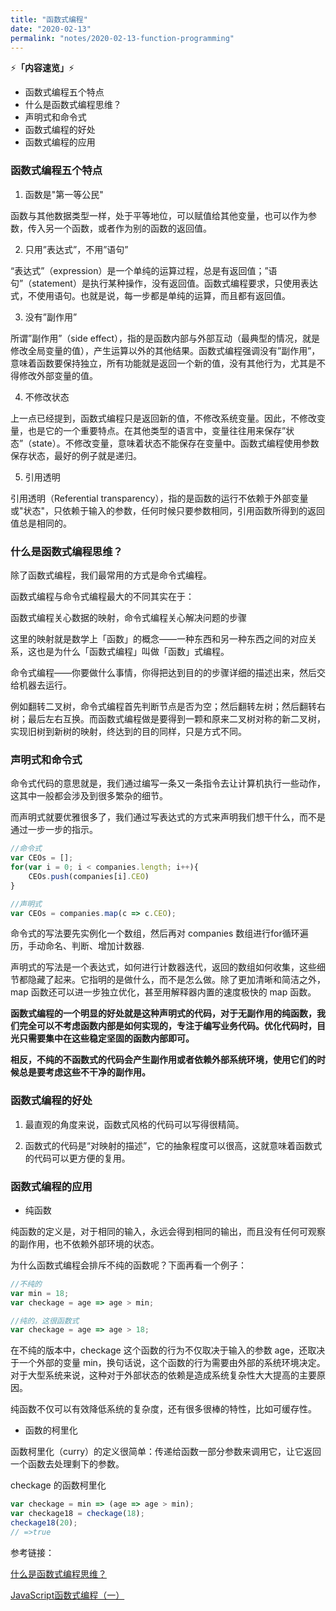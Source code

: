 ```yaml
---
title: "函数式编程"
date: "2020-02-13"
permalink: "notes/2020-02-13-function-programming"
---
```


⚡<strong>「内容速览」</strong>⚡

- 函数式编程五个特点
- 什么是函数式编程思维？
- 声明式和命令式
- 函数式编程的好处
- 函数式编程的应用

### 函数式编程五个特点

1. 函数是"第一等公民"

函数与其他数据类型一样，处于平等地位，可以赋值给其他变量，也可以作为参数，传入另一个函数，或者作为别的函数的返回值。

2. 只用”表达式”，不用”语句”

“表达式”（expression）是一个单纯的运算过程，总是有返回值；”语句”（statement）是执行某种操作，没有返回值。函数式编程要求，只使用表达式，不使用语句。也就是说，每一步都是单纯的运算，而且都有返回值。

3. 没有”副作用”

所谓”副作用”（side effect），指的是函数内部与外部互动（最典型的情况，就是修改全局变量的值），产生运算以外的其他结果。函数式编程强调没有”副作用”，意味着函数要保持独立，所有功能就是返回一个新的值，没有其他行为，尤其是不得修改外部变量的值。

4. 不修改状态

上一点已经提到，函数式编程只是返回新的值，不修改系统变量。因此，不修改变量，也是它的一个重要特点。在其他类型的语言中，变量往往用来保存”状态”（state）。不修改变量，意味着状态不能保存在变量中。函数式编程使用参数保存状态，最好的例子就是递归。

5. 引用透明

引用透明（Referential transparency），指的是函数的运行不依赖于外部变量或"状态"，只依赖于输入的参数，任何时候只要参数相同，引用函数所得到的返回值总是相同的。

### 什么是函数式编程思维？

除了函数式编程，我们最常用的方式是命令式编程。

函数式编程与命令式编程最大的不同其实在于：

函数式编程关心数据的映射，命令式编程关心解决问题的步骤

这里的映射就是数学上「函数」的概念——一种东西和另一种东西之间的对应关系，这也是为什么「函数式编程」叫做「函数」式编程。

命令式编程——你要做什么事情，你得把达到目的的步骤详细的描述出来，然后交给机器去运行。

例如翻转二叉树，命令式编程首先判断节点是否为空；然后翻转左树；然后翻转右树；最后左右互换。而函数式编程做是要得到一颗和原来二叉树对称的新二叉树，实现旧树到新树的映射，终达到的目的同样，只是方式不同。

### 声明式和命令式
命令式代码的意思就是，我们通过编写一条又一条指令去让计算机执行一些动作，这其中一般都会涉及到很多繁杂的细节。

而声明式就要优雅很多了，我们通过写表达式的方式来声明我们想干什么，而不是通过一步一步的指示。

```js
//命令式
var CEOs = [];
for(var i = 0; i < companies.length; i++){
    CEOs.push(companies[i].CEO)
}

//声明式
var CEOs = companies.map(c => c.CEO);
```
命令式的写法要先实例化一个数组，然后再对 companies 数组进行for循环遍历，手动命名、判断、增加计数器.

声明式的写法是一个表达式，如何进行计数器迭代，返回的数组如何收集，这些细节都隐藏了起来。它指明的是做什么，而不是怎么做。除了更加清晰和简洁之外，map 函数还可以进一步独立优化，甚至用解释器内置的速度极快的 map 函数。

**函数式编程的一个明显的好处就是这种声明式的代码，对于无副作用的纯函数，我们完全可以不考虑函数内部是如何实现的，专注于编写业务代码。优化代码时，目光只需要集中在这些稳定坚固的函数内部即可。**

**相反，不纯的不函数式的代码会产生副作用或者依赖外部系统环境，使用它们的时候总是要考虑这些不干净的副作用。**


### 函数式编程的好处

1. 最直观的角度来说，函数式风格的代码可以写得很精简。

2. 函数式的代码是“对映射的描述”，它的抽象程度可以很高，这就意味着函数式的代码可以更方便的复用。

### 函数式编程的应用

- 纯函数

纯函数的定义是，对于相同的输入，永远会得到相同的输出，而且没有任何可观察的副作用，也不依赖外部环境的状态。

为什么函数式编程会排斥不纯的函数呢？下面再看一个例子：
```js
//不纯的
var min = 18;
var checkage = age => age > min;

//纯的，这很函数式
var checkage = age => age > 18;
```
在不纯的版本中，checkage 这个函数的行为不仅取决于输入的参数 age，还取决于一个外部的变量 min，换句话说，这个函数的行为需要由外部的系统环境决定。对于大型系统来说，这种对于外部状态的依赖是造成系统复杂性大大提高的主要原因。

纯函数不仅可以有效降低系统的复杂度，还有很多很棒的特性，比如可缓存性。

- 函数的柯里化

函数柯里化（curry）的定义很简单：传递给函数一部分参数来调用它，让它返回一个函数去处理剩下的参数。

checkage 的函数柯里化
```js
var checkage = min => (age => age > min);
var checkage18 = checkage(18);
checkage18(20);
// =>true
```


参考链接：

[什么是函数式编程思维？](https://www.zhihu.com/question/28292740)

[JavaScript函数式编程（一）](https://zhuanlan.zhihu.com/p/21714695)